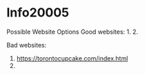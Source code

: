 # Info20005

Possible Website Options
Good websites:
1.
2.

Bad websites:
1. https://torontocupcake.com/index.html
2. 
